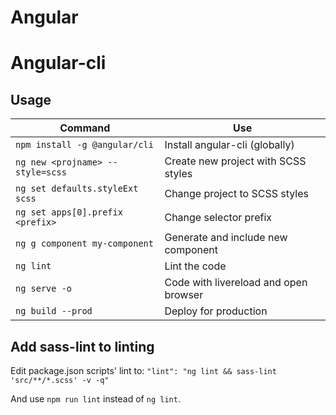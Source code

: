 # Angular

# Angular-cli

## Usage

| Command                              | Use                                   |
| ------------------------------------ | ------------------------------------- |
| `npm install -g @angular/cli`        | Install angular-cli (globally)        |  
| `ng new <projname> --style=scss`     | Create new project with SCSS styles   |
| `ng set defaults.styleExt scss`      | Change project to SCSS styles         |
| `ng set apps[0].prefix <prefix>`     | Change selector prefix                |
| `ng g component my-component`        | Generate and include new component    |
| `ng lint`                            | Lint the code                         |
| `ng serve -o`                        | Code with livereload and open browser |
| `ng build --prod`                    | Deploy for production                 |


## Add sass-lint to linting

Edit package.json scripts' lint to:
`"lint": "ng lint && sass-lint 'src/**/*.scss' -v -q"`

And use `npm run lint` instead of `ng lint`.
